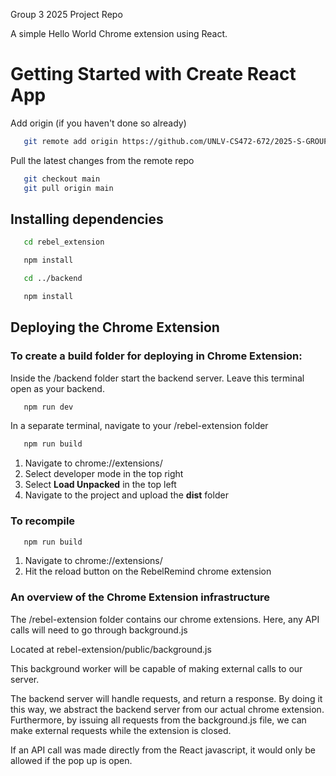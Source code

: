 Group 3 2025 Project Repo

A simple Hello World Chrome extension using React. 

# Getting Started with Create React App

Add origin (if you haven't done so already)
```sh
   git remote add origin https://github.com/UNLV-CS472-672/2025-S-GROUP3-RebelRemind.git
```

Pull the latest changes from the remote repo
```sh
   git checkout main
   git pull origin main
```


## Installing dependencies

```sh
   cd rebel_extension
```
```sh
   npm install
```
```sh
   cd ../backend
```
```sh
   npm install
```


## Deploying the Chrome Extension

### To create a build folder for deploying in Chrome Extension:

Inside the /backend folder start the backend server. Leave this terminal open as your backend.

```sh
   npm run dev
```

In a separate terminal, navigate to your /rebel-extension folder

```sh
   npm run build
```

1. Navigate to chrome://extensions/
2. Select developer mode in the top right
3. Select **Load Unpacked** in the top left
4. Navigate to the project and upload the **dist** folder

### To recompile

```sh
   npm run build
```

1. Navigate to chrome://extensions/
2. Hit the reload button on the RebelRemind chrome extension


### An overview of the Chrome Extension infrastructure
The /rebel-extension folder contains our chrome extensions. 
Here, any API calls will need to go through background.js

Located at rebel-extension/public/background.js 

This background worker will be capable of making external calls to our server.

The backend server will handle requests, and return a response. By doing it this way, we abstract the backend server from our actual chrome extension. Furthermore, by issuing all requests from the background.js file, we can make external requests while the extension is closed. 

If an API call was made directly from the React javascript, it would only be allowed if the pop up is open.

